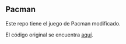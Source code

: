 ## Pacman

Este repo tiene el juego de Pacman modificado.

El código original se encuentra [aquí](https://grantjenks.com/docs/freegames/pacman.html).
